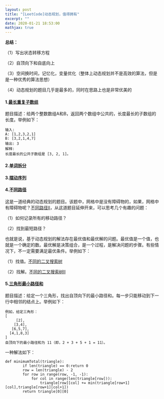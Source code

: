 ```yaml
---
layout: post
title: "[LeetCode]动态规划，值得拥有"
excerpt: ""
date: 2020-01-21 18:53:00
mathjax: true
---
```


**总结：**

（1）写出状态转移方程

（2）自顶向下和自底向上

（3）空间换时间，记忆化，变量优化（整体上动态规划并不是高效的算法，但是是一种优秀的算法思想）

（4）动态规划的题目几乎是最多的，同时在思路上也是非常优美的

#### 1.[最长重复子数组](https://leetcode-cn.com/problems/maximum-length-of-repeated-subarray/)

题目描述：给两个整数数组A和B，返回两个数组中公共的，长度最长的子数组的长度。举例如下：

```
输入:
A: [1,2,3,2,1]
B: [3,2,1,4,7]
输出: 3
解释: 
长度最长的公共子数组是 [3, 2, 1]。
```
#### 2.[单词拆分](https://leetcode-cn.com/problems/word-break/)

#### 3.[摆动序列](https://leetcode-cn.com/problems/wiggle-subsequence/solution/python3-si-lu-qing-xi-de-dong-tai-gui-hua-xiao-bai/)

#### 4.[不同路径](https://leetcode-cn.com/problems/unique-paths/submissions/)

这是一道经典的动态规划的题目。该题中，网格中是没有障碍物的，如果，网格中有障碍物呢？[不同路径II](https://leetcode-cn.com/problems/unique-paths-ii/solution/bu-tong-lu-jing-ii-by-leetcode/)，从这道题目延伸开来，可以思考几个有趣的问题：

（1）如何记录所有的移动路径？

（2）找到最短路径？

也就是说，基于动态规划的解法存在最优值和最优解的问题。最优值是一个值，也就是一个确定的数。最优解是决策组合，是一个过程，是解决问题的步骤。有些情况下，不一定需要满足最优条件。举例如下：

（1）找值。[不同的二叉搜索树](https://leetcode-cn.com/problems/unique-binary-search-trees/)

（2）找解。[不同的二叉搜索树II](https://leetcode-cn.com/problems/unique-binary-search-trees-ii/submissions/)

#### 5.[三角形最小路径和](https://leetcode-cn.com/problems/triangle/)

题目描述：给定一个三角形，找出自顶向下的最小路径和。每一步只能移动到下一行中相邻的结点上。举例如下：

```
例如，给定三角形：
[
     [2],
    [3,4],
   [6,5,7],
  [4,1,8,3]
]
自顶向下的最小路径和为 11（即，2 + 3 + 5 + 1 = 11）。
```
一种解法如下：

```
def minimumTotal(triangle):
        if len(triangle) == 0:return 0
        row = len(triangle) - 2
        for row in range(row, -1, -1):
            for col in range(len(triangle[row])):
                triangle[row][col] += min(triangle[row+1][col],triangle[row+1][col+1])
        return triangle[0][0]
```